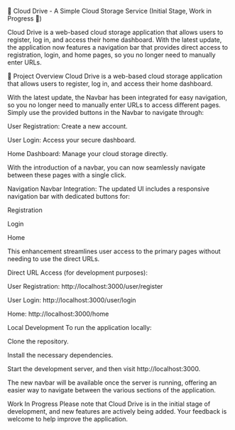 📂 Cloud Drive - A Simple Cloud Storage Service (Initial Stage, Work in Progress 🚧)

Cloud Drive is a web-based cloud storage application that allows users to register, log in, and access their home dashboard. With the latest update, the application now features a navigation bar that provides direct access to registration, login, and home pages, so you no longer need to manually enter URLs.

📌 Project Overview
Cloud Drive is a web-based cloud storage application that allows users to register, log in, and access their home dashboard.

With the latest update, the Navbar has been integrated for easy navigation, so you no longer need to manually enter URLs to access different pages. Simply use the provided buttons in the Navbar to navigate through:

User Registration: Create a new account.

User Login: Access your secure dashboard.

Home Dashboard: Manage your cloud storage directly.

With the introduction of a navbar, you can now seamlessly navigate between these pages with a single click.

Navigation
Navbar Integration:
The updated UI includes a responsive navigation bar with dedicated buttons for:

Registration

Login

Home

This enhancement streamlines user access to the primary pages without needing to use the direct URLs.

Direct URL Access (for development purposes):

User Registration: http://localhost:3000/user/register

User Login: http://localhost:3000/user/login

Home: http://localhost:3000/home

Local Development
To run the application locally:

Clone the repository.

Install the necessary dependencies.

Start the development server, and then visit http://localhost:3000.

The new navbar will be available once the server is running, offering an easier way to navigate between the various sections of the application.

Work In Progress
Please note that Cloud Drive is in the initial stage of development, and new features are actively being added. Your feedback is welcome to help improve the application.
